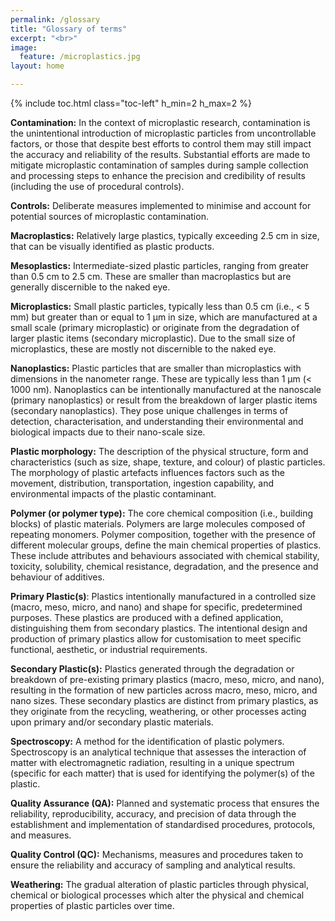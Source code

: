 ```yaml
---
permalink: /glossary
title: "Glossary of terms"
excerpt: "<br>"
image:
  feature: /microplastics.jpg
layout: home

---
```

{% include toc.html class="toc-left" h_min=2 h_max=2 %}

**Contamination:**
    In the context of microplastic research, contamination is the unintentional introduction of microplastic particles from uncontrollable factors, or those that despite best efforts to control them may still impact the accuracy and reliability of the results. Substantial efforts are made to mitigate microplastic contamination of samples during sample collection and processing steps to enhance the precision and credibility of results (including the use of procedural controls).

 

**Controls:**
    Deliberate measures implemented to minimise and account for potential sources of microplastic contamination.

 
**Macroplastics:**
    Relatively large plastics, typically exceeding 2.5 cm in size, that can be visually identified as plastic products. 


**Mesoplastics:**
    Intermediate-sized plastic particles, ranging from greater than 0.5 cm to 2.5 cm. These are smaller than macroplastics but are generally discernible to the naked eye.


**Microplastics:**
    Small plastic particles, typically less than 0.5 cm (i.e., &lt; 5 mm) but greater than or equal to 1 μm in size, which are manufactured at a small scale (primary microplastic) or originate from the degradation of larger plastic items (secondary microplastic). Due to the small size of microplastics, these are mostly not discernible to the naked eye.

 
**Nanoplastics:**
    Plastic particles that are smaller than microplastics with dimensions in the nanometer range. These are typically less than 1 μm (&lt; 1000 nm). Nanoplastics can be intentionally manufactured at the nanoscale (primary nanoplastics) or result from the breakdown of larger plastic items (secondary nanoplastics). They pose unique challenges in terms of detection, characterisation, and understanding their environmental and biological impacts due to their nano-scale size.


**Plastic morphology:**
    The description of the physical structure, form and characteristics (such as size, shape, texture, and colour) of plastic particles. The morphology of plastic artefacts influences factors such as the movement, distribution, transportation, ingestion capability, and environmental impacts of the plastic contaminant.


**Polymer (or polymer type):**
    The core chemical composition (i.e., building blocks) of plastic materials. Polymers are large molecules composed of repeating monomers. Polymer composition, together with the presence of different molecular groups, define the main chemical properties of plastics. These include attributes and behaviours associated with chemical stability, toxicity, solubility, chemical resistance, degradation, and the presence and behaviour of additives. 


**Primary Plastic(s)**:
    Plastics intentionally manufactured in a controlled size (macro, meso, micro, and nano) and shape for specific, predetermined purposes. These plastics are produced with a defined application, distinguishing them from secondary plastics. The intentional design and production of primary plastics allow for customisation to meet specific functional, aesthetic, or industrial requirements.


**Secondary Plastic(s):**
    Plastics generated through the degradation or breakdown of pre-existing primary plastics (macro, meso, micro, and nano), resulting in the formation of new particles across macro, meso, micro, and nano sizes. These secondary plastics are distinct from primary plastics, as they originate from the recycling, weathering, or other processes acting upon primary and/or secondary plastic materials.


**Spectroscopy:**
    A method for the identification of plastic polymers. Spectroscopy is an analytical technique that assesses the interaction of matter with electromagnetic radiation, resulting in a unique spectrum (specific for each matter) that is used for identifying the polymer(s) of the plastic. 


**Quality Assurance (QA):**
    Planned and systematic process that ensures the reliability, reproducibility, accuracy, and precision of data through the establishment and implementation of standardised procedures, protocols, and measures.


**Quality Control (QC):**
    Mechanisms, measures and procedures taken to ensure the reliability and accuracy of sampling and analytical results.


**Weathering:**
    The gradual alteration of plastic particles through physical, chemical or biological processes which alter the physical and chemical properties of plastic particles over time.